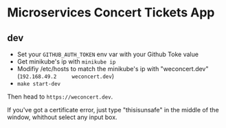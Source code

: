 # Microservices Concert Tickets App



## dev

- Set your `GITHUB_AUTH_TOKEN` env var with your Github Toke value
- Get minikube's ip with `minikube ip`
- Modifiy /etc/hosts to match the minikube's ip with "weconcert.dev" (`192.168.49.2     weconcert.dev`)
- `make start-dev`


Then head to `https://weconcert.dev`.

If you've got a certificate error, just type "thisisunsafe" in the middle of the window, whithout select any input box.


